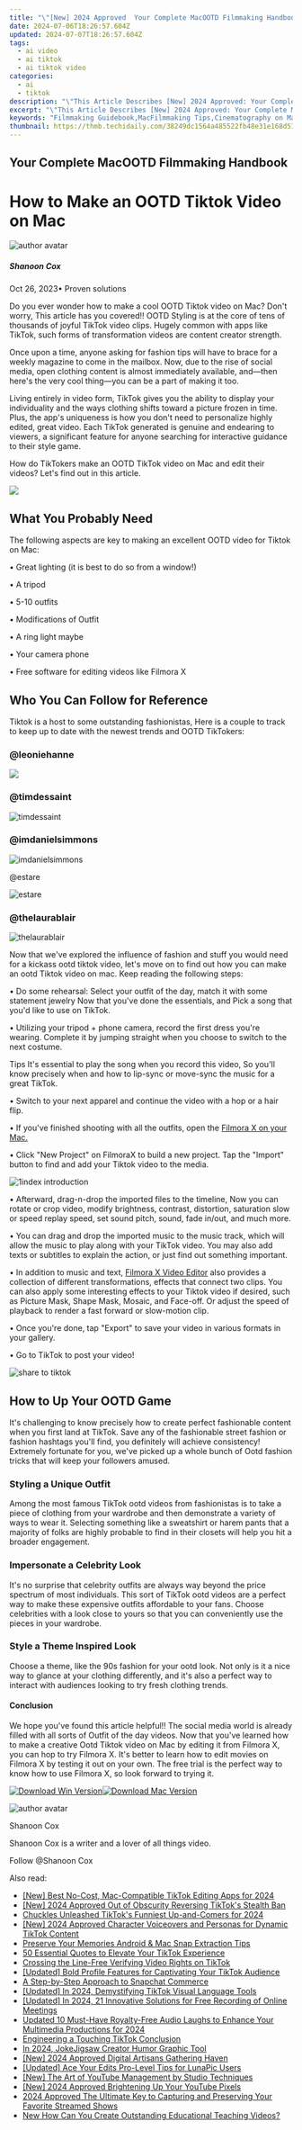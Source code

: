 ```yaml
---
title: "\"[New] 2024 Approved  Your Complete MacOOTD Filmmaking Handbook\""
date: 2024-07-06T18:26:57.604Z
updated: 2024-07-07T18:26:57.604Z
tags:
  - ai video
  - ai tiktok
  - ai tiktok video
categories:
  - ai
  - tiktok
description: "\"This Article Describes [New] 2024 Approved: Your Complete MacOOTD Filmmaking Handbook\""
excerpt: "\"This Article Describes [New] 2024 Approved: Your Complete MacOOTD Filmmaking Handbook\""
keywords: "Filmmaking Guidebook,MacFilmmaking Tips,Cinematography on MacBooks,Digital Movie Crafting,MacOOTD Filmmaking Essentials,Pro MacMovie Production,Film Tech for Mac Users,Filmography Mastery,MacOOTD Filmmaking,Cinema Tech MacBooks,Professional Film Crafting,MacFilmmaking Basics,Tech for Mac Filmmakers,Mastery Film Tech"
thumbnail: https://thmb.techidaily.com/38249dc1564a485522fb48e31e168d5147b5976c3d300d00e74bbaf1c0b88604.jpg
---
```


## Your Complete MacOOTD Filmmaking Handbook

# How to Make an OOTD Tiktok Video on Mac

![author avatar](https://images.wondershare.com/filmora/article-images/shannon-cox.jpg)

##### Shanoon Cox

 Oct 26, 2023• Proven solutions

Do you ever wonder how to make a cool OOTD Tiktok video on Mac? Don't worry, This article has you covered!! OOTD Styling is at the core of tens of thousands of joyful TikTok video clips. Hugely common with apps like TikTok, such forms of transformation videos are content creator strength.

Once upon a time, anyone asking for fashion tips will have to brace for a weekly magazine to come in the mailbox. Now, due to the rise of social media, open clothing content is almost immediately available, and—then here's the very cool thing—you can be a part of making it too.

Living entirely in video form, TikTok gives you the ability to display your individuality and the ways clothing shifts toward a picture frozen in time. Plus, the app's uniqueness is how you don't need to personalize highly edited, great video. Each TikTok generated is genuine and endearing to viewers, a significant feature for anyone searching for interactive guidance to their style game.

How do TikTokers make an OOTD TikTok video on Mac and edit their videos? Let's find out in this article.

![](https://images.wondershare.com/filmora/Mac-articles/ootd-tag-on-tiktok.jpg)

## What You Probably Need

The following aspects are key to making an excellent OOTD video for Tiktok on Mac:

• Great lighting (it is best to do so from a window!)

• A tripod

• 5-10 outfits

• Modifications of Outfit

• A ring light maybe

• Your camera phone

• Free software for editing videos like Filmora X

## Who You Can Follow for Reference

Tiktok is a host to some outstanding fashionistas, Here is a couple to track to keep up to date with the newest trends and OOTD TikTokers:

### @leoniehanne

 ![](https://images.wondershare.com/filmora/Mac-articles/leoniehanne.jpg)

### @timdessaint

 ![timdessaint](https://images.wondershare.com/filmora/Mac-articles/timdessaint.jpg)

### @imdanielsimmons

 ![imdanielsimmons](https://images.wondershare.com/filmora/Mac-articles/imdanielsimmons.jpg)

@estare

 ![estare](https://images.wondershare.com/filmora/Mac-articles/estare.jpg)

### @thelaurablair

 ![thelaurablair](https://images.wondershare.com/filmora/Mac-articles/thelaurablair.jpg)

Now that we've explored the influence of fashion and stuff you would need for a kickass ootd tiktok video, let's move on to find out how you can make an ootd Tiktok video on mac. Keep reading the following steps:

• Do some rehearsal: Select your outfit of the day, match it with some statement jewelry Now that you've done the essentials, and Pick a song that you'd like to use on TikTok.

• Utilizing your tripod + phone camera, record the first dress you're wearing. Complete it by jumping straight when you choose to switch to the next costume.

Tips It's essential to play the song when you record this video, So you'll know precisely when and how to lip-sync or move-sync the music for a great TikTok.

• Switch to your next apparel and continue the video with a hop or a hair flip.

• If you've finished shooting with all the outfits, open the [Filmora X on your Mac.](https://tools.techidaily.com/wondershare/filmora/download/)

• Click "New Project" on FilmoraX to build a new project. Tap the "Import" button to find and add your Tiktok video to the media.

![1index introduction](https://images.wondershare.com/filmora/filmoraX/Guide-Mac/1.index-introduction.jpg)

• Afterward, drag-n-drop the imported files to the timeline, Now you can rotate or crop video, modify brightness, contrast, distortion, saturation slow or speed replay speed, set sound pitch, sound, fade in/out, and much more.

• You can drag and drop the imported music to the music track, which will allow the music to play along with your TikTok video. You may also add texts or subtitles to explain the action, or just find out something important.

• In addition to music and text, [Filmora X Video Editor](https://tools.techidaily.com/wondershare/filmora/download/) also provides a collection of different transformations, effects that connect two clips. You can also apply some interesting effects to your Tiktok video if desired, such as Picture Mask, Shape Mask, Mosaic, and Face-off. Or adjust the speed of playback to render a fast forward or slow-motion clip.

• Once you're done, tap "Export" to save your video in various formats in your gallery.

• Go to TikTok to post your video!

 ![share to tiktok](https://images.wondershare.com/filmora/Mac-articles/share-to-tiktok.jpg)

## How to Up Your OOTD Game

It's challenging to know precisely how to create perfect fashionable content when you first land at TikTok. Save any of the fashionable street fashion or fashion hashtags you'll find, you definitely will achieve consistency! Extremely fortunate for you, we've picked up a whole bunch of Ootd fashion tricks that will keep your followers amused.

### Styling a Unique Outfit

Among the most famous TikTok ootd videos from fashionistas is to take a piece of clothing from your wardrobe and then demonstrate a variety of ways to wear it. Selecting something like a sweatshirt or harem pants that a majority of folks are highly probable to find in their closets will help you hit a broader engagement.

### Impersonate a Celebrity Look

It's no surprise that celebrity outfits are always way beyond the price spectrum of most individuals. This sort of TikTok ootd videos are a perfect way to make these expensive outfits affordable to your fans. Choose celebrities with a look close to yours so that you can conveniently use the pieces in your wardrobe.

### Style a Theme Inspired Look

Choose a theme, like the 90s fashion for your ootd look. Not only is it a nice way to glance at your clothing differently, and it's also a perfect way to interact with audiences looking to try fresh clothing trends.

#### Conclusion

We hope you've found this article helpful!! The social media world is already filled with all sorts of Outfit of the day videos. Now that you've learned how to make a creative Ootd Tiktok video on Mac by editing it from Filmora X, you can hop to try Filmora X. It's better to learn how to edit movies on Filmora X by testing it out on your own. The free trial is the perfect way to know how to use Filmora X, so look forward to trying it.

[![Download Win Version](https://images.wondershare.com/filmora/guide/download-btn-win.jpg)](https://tools.techidaily.com/wondershare/filmora/download/)[![Download Mac Version](https://images.wondershare.com/filmora/guide/download-btn-mac.jpg)](https://tools.techidaily.com/wondershare/filmora/download/)

![author avatar](https://images.wondershare.com/filmora/article-images/shannon-cox.jpg)

Shanoon Cox

Shanoon Cox is a writer and a lover of all things video.

Follow @Shanoon Cox

<span class="atpl-alsoreadstyle">Also read:</span>
<div><ul>
<li><a href="https://tiktok-clips.techidaily.com/new-best-no-cost-mac-compatible-tiktok-editing-apps-for-2024/"><u>[New] Best No-Cost, Mac-Compatible TikTok Editing Apps for 2024</u></a></li>
<li><a href="https://tiktok-clips.techidaily.com/new-2024-approved-out-of-obscurity-reversing-tiktoks-stealth-ban/"><u>[New] 2024 Approved  Out of Obscurity  Reversing TikTok's Stealth Ban</u></a></li>
<li><a href="https://tiktok-clips.techidaily.com/chuckles-unleashed-tiktoks-funniest-up-and-comers-for-2024/"><u>Chuckles Unleashed  TikTok's Funniest Up-and-Comers for 2024</u></a></li>
<li><a href="https://tiktok-clips.techidaily.com/new-2024-approved-character-voiceovers-and-personas-for-dynamic-tiktok-content/"><u>[New] 2024 Approved  Character Voiceovers and Personas for Dynamic TikTok Content</u></a></li>
<li><a href="https://tiktok-clips.techidaily.com/preserve-your-memories-android-and-mac-snap-extraction-tips/"><u>Preserve Your Memories  Android & Mac Snap Extraction Tips</u></a></li>
<li><a href="https://tiktok-clips.techidaily.com/50-essential-quotes-to-elevate-your-tiktok-experience/"><u>50 Essential Quotes to Elevate Your TikTok Experience</u></a></li>
<li><a href="https://tiktok-clips.techidaily.com/crossing-the-line-free-verifying-video-rights-on-tiktok/"><u>Crossing the Line-Free  Verifying Video Rights on TikTok</u></a></li>
<li><a href="https://tiktok-clips.techidaily.com/updated-bold-profile-features-for-captivating-your-tiktok-audience/"><u>[Updated] Bold Profile Features for Captivating Your TikTok Audience</u></a></li>
<li><a href="https://tiktok-clips.techidaily.com/a-step-by-step-approach-to-snapchat-commerce/"><u>A Step-by-Step Approach to Snapchat Commerce</u></a></li>
<li><a href="https://tiktok-clips.techidaily.com/updated-in-2024-demystifying-tiktok-visual-language-tools/"><u>[Updated] In 2024, Demystifying TikTok Visual Language Tools</u></a></li>
<li><a href="https://screen-capture.techidaily.com/updated-in-2024-21-innovative-solutions-for-free-recording-of-online-meetings/"><u>[Updated] In 2024, 21 Innovative Solutions for Free Recording of Online Meetings</u></a></li>
<li><a href="https://voice-adjusting.techidaily.com/updated-10-must-have-royalty-free-audio-laughs-to-enhance-your-multimedia-productions-for-2024/"><u>Updated 10 Must-Have Royalty-Free Audio Laughs to Enhance Your Multimedia Productions for 2024</u></a></li>
<li><a href="https://tiktok-video-recordings.techidaily.com/engineering-a-touching-tiktok-conclusion/"><u>Engineering a Touching TikTok Conclusion</u></a></li>
<li><a href="https://extra-approaches.techidaily.com/in-2024-jokejigsaw-creator-humor-graphic-tool/"><u>In 2024, JokeJigsaw Creator  Humor Graphic Tool</u></a></li>
<li><a href="https://youtube-zero.techidaily.com/024-approved-digital-artisans-gathering-haven/"><u>[New] 2024 Approved  Digital Artisans Gathering Haven</u></a></li>
<li><a href="https://extra-resources.techidaily.com/updated-ace-your-edits-pro-level-tips-for-lunapic-users/"><u>[Updated] Ace Your Edits  Pro-Level Tips for LunaPic Users</u></a></li>
<li><a href="https://youtube-lab.techidaily.com/he-art-of-youtube-management-by-studio-techniques/"><u>[New] The Art of YouTube Management by Studio Techniques</u></a></li>
<li><a href="https://facebook-video-share.techidaily.com/new-2024-approved-brightening-up-your-youtube-pixels/"><u>[New] 2024 Approved  Brightening Up Your YouTube Pixels</u></a></li>
<li><a href="https://screen-activity-recording.techidaily.com/2024-approved-the-ultimate-key-to-capturing-and-preserving-your-favorite-streamed-shows/"><u>2024 Approved  The Ultimate Key to Capturing and Preserving Your Favorite Streamed Shows</u></a></li>
<li><a href="https://ai-editing-video.techidaily.com/new-how-can-you-create-outstanding-educational-teaching-videos/"><u>New How Can You Create Outstanding Educational Teaching Videos?</u></a></li>
</ul></div>

<ins class="adsbygoogle"
      style="display:block"
      data-ad-client="ca-pub-7571918770474297"
      data-ad-slot="8358498916"
      data-ad-format="auto"
      data-full-width-responsive="true"></ins>